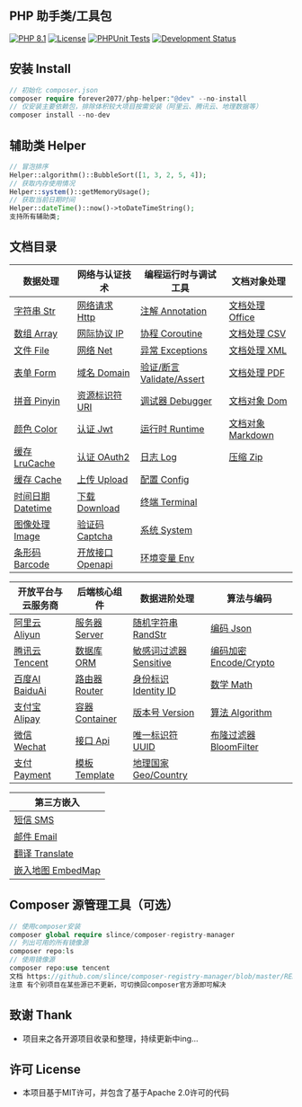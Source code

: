 ## PHP 助手类/工具包

[![PHP 8.1](https://img.shields.io/badge/PHP-8.1-8892BF.svg)](https://www.php.net/releases/8.1/en.php) [![License](https://img.shields.io/badge/License-MIT-green.svg)](https://opensource.org/licenses/MIT) [![PHPUnit Tests](https://img.shields.io/badge/PHPUnit-Passed-brightgreen.svg)](https://phpunit.de/) [![Development Status](https://img.shields.io/badge/Development-Active-brightgreen.svg)](https://your-project-repo-link)

## 安装 Install

```php
// 初始化 composer.json
composer require forever2077/php-helper:"@dev" --no-install
// 仅安装主要依赖包，排除体积较大项目按需安装（阿里云、腾讯云、地理数据等）
composer install --no-dev
```

## 辅助类 Helper

```php
// 冒泡排序
Helper::algorithm()::BubbleSort([1, 3, 2, 5, 4]);
// 获取内存使用情况
Helper::system()::getMemoryUsage();
// 获取当前日期时间
Helper::dateTime()::now()->toDateTimeString();
支持所有辅助类;
```

## 文档目录


| 数据处理         | 网络与认证技术        | 编程运行时与调试工具    | 文档对象处理     |
| ------------ |----------------| ------------- |------------|
| [字符串 Str](doc/Str.md) | [网络请求 Http](doc/Http.md) | [注解 Annotation](doc/Annotation.md) | [文档处理 Office](doc/Office.md) |
| [数组 Array](doc/Array.md) | [网际协议 IP](doc/IP.md) | [协程 Coroutine](doc/Coroutine.md) | [文档处理 CSV](doc/CSV.md) |
| [文件 File](doc/File.md) | [网络 Net](doc/Net.md) | [异常 Exceptions](doc/Exceptions.md) | [文档处理 XML](doc/XML.md) |
| [表单 Form](doc/Form.md) | [域名 Domain](doc/Domain.md) | [验证/断言 Validate/Assert](doc/ValidateAssert.md) | [文档处理 PDF](doc/Pdf.md) |
| [拼音 Pinyin](doc/Pinyin.md) | [资源标识符 URI](doc/URI.md) | [调试器 Debugger](doc/Debugger.md) | [文档对象 Dom](doc/Dom.md) |
| [颜色 Color](doc/Color.md) | [认证 Jwt](doc/Jwt.md) | [运行时 Runtime](doc/Runtime.md) | [文档对象 Markdown](doc/Markdown.md) |
| [缓存 LruCache](doc/LRUCache.md) | [认证 OAuth2](doc/OAuth2.md) | [日志 Log](doc/Log.md) | [压缩 Zip](doc/Zip.md) |
| [缓存 Cache](doc/Cache.md) | [上传 Upload](doc/Upload.md) | [配置 Config](doc/Config.md) |            |
| [时间日期 Datetime](doc/Datetime.md) | [下载 Download](doc/Download.md) | [终端 Terminal](doc/Terminal.md) |            |
| [图像处理 Image](doc/Image.md) | [验证码 Captcha](doc/Captcha.md) | [系统 System](doc/System.md) |            |
| [条形码 Barcode](doc/Barcode.md) | [开放接口 Openapi](doc/OpenApi.md) | [环境变量 Env](doc/Env.md) |            |


| 开放平台与云服务商                    | 后端核心组件                       | 数据进阶处理                               | 算法与编码                                    |
| ------------------------------------- | ---------------------------------- | ------------------------------------------ | --------------------------------------------- |
| [阿里云 Aliyun](doc/Aliyun.md)        | [服务器 Server](doc/Server.md)     | [随机字符串 RandStr](doc/RandomString.md)  | [编码 Json](doc/Json.md)                      |
| [腾讯云 Tencent](doc/TencentCloud.md) | [数据库 ORM](doc/ORM.md)           | [敏感词过滤器 Sensitive](doc/Sensitive.md) | [编码加密 Encode/Crypto](doc/EncodeCrypto.md) |
| [百度AI BaiduAi](doc/BaiduAi.md)      | [路由器 Router](doc/Router.md)     | [身份标识 Identity ID](doc/IdentityID.md)  | [数学 Math](doc/Math.md)                      |
| [支付宝 Alipay](doc/Alipay.md)        | [容器 Container](doc/Container.md) | [版本号 Version](doc/Version.md)           | [算法 Algorithm](doc/Algorithm.md)            |
| [微信 Wechat](doc/Wechat.md)          | [接口 Api](doc/Api.md)             | [唯一标识符 UUID](doc/UUID.md)             | [布隆过滤器 BloomFilter](doc/BloomFilter.md)  |
| [支付 Payment](doc/Payment.md)        | [模板 Template](doc/Template.md)   | [地理国家 Geo/Country](doc/GeoCountry.md)  |                                               |


| 第三方嵌入                           |
| ------------------------------------ |
| [短信 SMS](doc/SMS.md)               |
| [邮件 Email](doc/Email.md)           |
| [翻译 Translate](doc/Translate.md)   |
| [嵌入地图 EmbedMap](doc/EmbedMap.md) |

## Composer 源管理工具（可选）

```php
// 使用composer安装
composer global require slince/composer-registry-manager
// 列出可用的所有镜像源
composer repo:ls
// 使用镜像源
composer repo:use tencent
文档 https://github.com/slince/composer-registry-manager/blob/master/README-zh_CN.md
注意 有个别项目在某些源已不更新，可切换回composer官方源即可解决
```

## 致谢 Thank

* 项目来之各开源项目收录和整理，持续更新中ing...

## 许可 License

* 本项目基于MIT许可，并包含了基于Apache 2.0许可的代码
